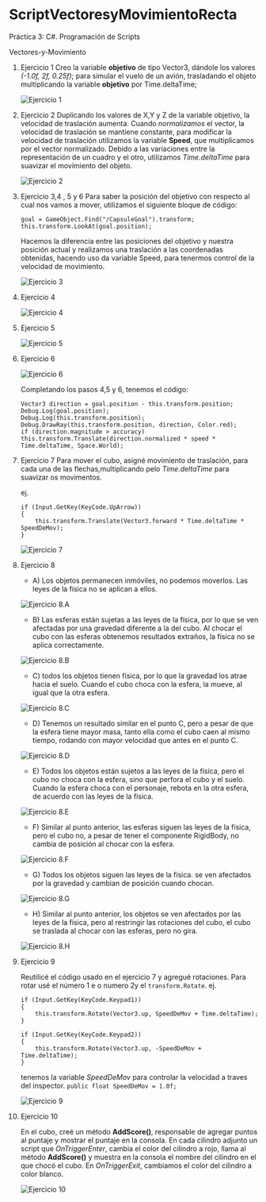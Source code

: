 # ScriptVectoresyMovimientoRecta

 Práctica 3: C#. Programación de Scripts

Vectores-y-Movimiento

1. Ejercicio 1
    Creo la variable __objetivo__ de tipo Vector3, dándole los valores _(-1.0f, 2f, 0.25f)_;
    para simular el vuelo de un avión, trasladando el objeto multiplicando la variable __objetivo__ por Time.deltaTime;

    ![Ejercicio 1](https://github.com/almadacv/ScriptVectoresyMovimientoRecta/blob/main/Gif/_E1_1.gif)

2. Ejercicio 2
    Duplicando los valores de X,Y y Z de la variable objetivo, la velocidad de traslación aumenta.
    Cuando _normalizamos_ el vector, la velocidad de traslación se mantiene constante, para modificar la velocidad de traslación utilizamos la variable __Speed__, que multiplicamos por el vector normalizado. Debido a las variaciones entre la representación de un cuadro y el otro, utilizamos _Time.deltaTime_ para suavizar el movimiento del objeto.

    ![Ejercicio 2](https://github.com/almadacv/ScriptVectoresyMovimientoRecta/blob/main/Gif/_E2_Dupl_1.gif)

3. Ejercicio 3,4 , 5 y 6
    Para saber la posición del objetivo con respecto al cual nos vamos a mover, utilizamos el siguiente bloque de código:

    ```
    goal = GameObject.Find("/CapsuleGoal").transform; 
    this.transform.LookAt(goal.position);
    ```

    Hacemos la diferencia entre las posiciones del objetivo y nuestra posición actual y realizamos una traslación a las coordenadas obtenidas, hacendo uso da variable Speed, para tenermos control de la velocidad de movimiento.

    ![Ejercicio 3](https://github.com/almadacv/ScriptVectoresyMovimientoRecta/blob/main/Gif/_E3.gif)

4. Ejercicio 4

    ![Ejercicio 4](https://github.com/almadacv/ScriptVectoresyMovimientoRecta/blob/main/Gif/_E4.gif)

5. Ejercicio 5

    ![Ejercicio 5](https://github.com/almadacv/ScriptVectoresyMovimientoRecta/blob/main/Gif/_E5.gif)

6. Ejercicio 6

    ![Ejercicio 6](https://github.com/almadacv/ScriptVectoresyMovimientoRecta/blob/main/Gif/_E6.gif)

    Completando los pasos 4,5 y 6, tenemos el código:

    ```
    Vector3 direction = goal.position - this.transform.position;
    Debug.Log(goal.position);
    Debug.Log(this.transform.position);
    Debug.DrawRay(this.transform.position, direction, Color.red);
    if (direction.magnitude > accuracy)
    this.transform.Translate(direction.normalized * speed * Time.deltaTime, Space.World); 
    ```

7. Ejercicio 7
    Para mover el cubo, asigné movimiento de traslación, para cada una de las flechas,multiplicando pelo _Time.deltaTime_ para suavizar os movimentos.

    ej.

    ```
    if (Input.GetKey(KeyCode.UpArrow))
    {
        this.transform.Translate(Vector3.forward * Time.deltaTime * SpeedDeMov);
    }
    ```

    ![Ejercicio 7](https://github.com/almadacv/ScriptVectoresyMovimientoRecta/blob/main/Gif/_E7.gif)

8. Ejercicio 8
     - A)  Los objetos permanecen inmóviles, no podemos moverlos. Las leyes de la física no se aplican a ellos.

    ![Ejercicio 8.A]( https://github.com/almadacv/ScriptVectoresyMovimientoRecta/blob/main/Gif/A.gif )

     - B)  Las esferas están sujetas a las leyes de la física, por lo que se ven afectadas por una gravedad diferente a la del cubo. Al chocar el cubo con las esferas obtenemos resultados extraños, la física no se aplica correctamente.

    ![Ejercicio 8.B]( https://github.com/almadacv/ScriptVectoresyMovimientoRecta/blob/main/Gif/B_1_1.gif )

     - C)  todos los objetos tienen física, por lo que la gravedad los atrae hacia el suelo. Cuando el cubo choca con la esfera, la mueve, al igual que la otra esfera.

    ![Ejercicio 8.C]( https://github.com/almadacv/ScriptVectoresyMovimientoRecta/blob/main/Gif/C_massa1.gif )

     - D)  Tenemos un resultado similar en el punto C, pero a pesar de que la esfera tiene mayor masa, tanto ella como el cubo caen al mismo tiempo, rodando con mayor velocidad que antes en el punto C.

    ![Ejercicio 8.D](https://github.com/almadacv/ScriptVectoresyMovimientoRecta/blob/main/Gif/Dmassa10.gif )

     - E)  Todos los objetos están sujetos a las leyes de la física, pero el cubo no choca con la esfera, sino que perfora el cubo y el suelo. Cuando la esfera choca con el personaje, rebota en la otra esfera, de acuerdo con las leyes de la física.

    ![Ejercicio 8.E](https://github.com/almadacv/ScriptVectoresyMovimientoRecta/blob/main/Gif/E.gif )

     - F)  Similar al punto anterior, las esferas siguen las leyes de la física, pero el cubo no, a pesar de tener el componente RigidBody, no cambia de posición al chocar con la esfera.

    ![Ejercicio 8.F](https://github.com/almadacv/ScriptVectoresyMovimientoRecta/blob/main/Gif/F.gif )

     - G)  Todos los objetos siguen las leyes de la física. se ven afectados por la gravedad y cambian de posición cuando chocan.

    ![Ejercicio 8.G](https://github.com/almadacv/ScriptVectoresyMovimientoRecta/blob/main/Gif/G.gif )

     - H)  Similar al punto anterior, los objetos se ven afectados por las leyes de la física, pero al restringir las rotaciones del cubo, el cubo se traslada al chocar con las esferas, pero no gira.

    ![Ejercicio 8.H](https://github.com/almadacv/ScriptVectoresyMovimientoRecta/blob/main/Gif/H.gif )

9. Ejercicio 9

    Reutilicé el código usado en el ejercicio 7 y agregué rotaciones. Para rotar usé el número 1 e o numero 2y el `transform.Rotate`.
    ej.

    ```
    if (Input.GetKey(KeyCode.Keypad1))
    {
        this.transform.Rotate(Vector3.up, SpeedDeMov + Time.deltaTime);
    }

    if (Input.GetKey(KeyCode.Keypad2))
    {
        this.transform.Rotate(Vector3.up, -SpeedDeMov + Time.deltaTime);
    }
    ```

    tenemos la variable _SpeedDeMov_ para controlar la velocidad a traves del inspector.
    ```public float SpeedDeMov = 1.0f;```

    ![Ejercicio 9](https://github.com/almadacv/ScriptVectoresyMovimientoRecta/blob/main/Gif/_E9.gif)

10. Ejercicio 10

    En el cubo, creé un método __AddScore()__, responsable de agregar puntos al puntaje y mostrar el puntaje en la consola. En cada cilindro adjunto un script que _OnTriggerEnter_, cambia el color del cilindro a rojo, llama al método __AddScore()__ y muestra en la consola el nombre del cilindro en el que chocó el cubo.  En _OnTriggerExit_, cambiamos el color del cilindro a color blanco.

    ![Ejercicio 10](https://github.com/almadacv/ScriptVectoresyMovimientoRecta/blob/main/Gif/_E10.gif)
